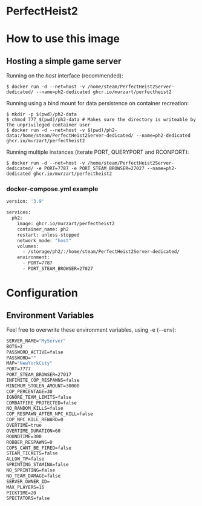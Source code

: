 # PerfectHeist2


# How to use this image

## Hosting a simple game server
Running on the *host* interface (recommended):<br/>
```console
$ docker run -d --net=host -v /home/steam/PerfectHeist2Server-dedicated/ --name=ph2-dedicated ghcr.io/murzart/perfectheist2
```

Running using a bind mount for data persistence on container recreation:
```console
$ mkdir -p $(pwd)/ph2-data
$ chmod 777 $(pwd)/ph2-data # Makes sure the directory is writeable by the unprivileged container user
$ docker run -d --net=host -v $(pwd)/ph2-data:/home/steam/PerfectHeist2Server-dedicated/ --name=ph2-dedicated ghcr.io/murzart/perfectheist2
```

Running multiple instances (iterate PORT, QUERYPORT and RCONPORT):<br/>
```console
$ docker run -d --net=host -v /home/steam/PerfectHeist2Server-dedicated/ -e PORT=7787 -e PORT_STEAM_BROWSER=27027 --name=ph2-dedicated ghcr.io/murzart/perfectheist2
```

### docker-compose.yml example
```dockerfile
version: '3.9'

services:
  ph2:
    image: ghcr.io/murzart/perfectheist2
    container_name: ph2
    restart: unless-stopped
    network_mode: "host"
    volumes:
      - /storage/ph2/:/home/steam/PerfectHeist2Server-dedicated/
    environment:
      - PORT=7787
      - PORT_STEAM_BROWSER=27027
```

# Configuration
## Environment Variables
Feel free to overwrite these environment variables, using -e (--env):
```dockerfile
SERVER_NAME="MyServer"
BOTS=2
PASSWORD_ACTIVE=false
PASSWORD=""
MAP="NewYorkCity"
PORT=7777
PORT_STEAM_BROWSER=27017
INFINITE_COP_RESPAWNS=false
MINIMUM_STOLEN_AMOUNT=30000
COP_PERCENTAGE=30
IGNORE_TEAM_LIMITS=false
COMBATFIRE_PROTECTED=false
NO_RANDOM_KILLS=false
COP_RESPAWN_AFTER_NPC_KILL=false
COP_NPC_KILL_REWARD=0
OVERTIME=true
OVERTIME_DURATION=60
ROUNDTIME=300
ROBBER_RESPAWNS=0
COPS_CANT_BE_FIRED=false
STEAM_TICKETS=false
ALLOW_TP=false
SPRINTING_STAMINA=false
NO_SPRINTING=false
NO_TEAM_DAMAGE=false
SERVER_OWNER_ID=
MAX_PLAYERS=16
PICKTIME=20
SPECTATORS=false
```
